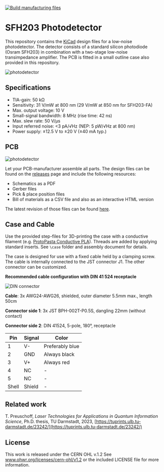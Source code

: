 [![Build manufacturing files](https://github.com/TU-Darmstadt-APQ/SFH203*photodetector/actions/workflows/ci.yml/badge.svg)](https://github.com/TU-Darmstadt-APQ/SFH203*photodetector/actions/workflows/ci.yml)

SFH203 Photodetector
===================
This repository contains the [KiCad](https://www.kicad.org/) design files for a low-noise photodetector. The detector consists of a standard silicon photodiode (Osram SFH203) in combination with a two-stage low-noise transimpedance amplifier. The PCB is fitted in a small outline case also provided in this repository.

![photodetector](img/photodetector_assembly.png)


Specifications
--------------------

- TIA-gain: 50 kΩ
- Sensitivity: 31 V/mW at 800 nm (29 V/mW at 850 nm for SFH203-FA)
- Max. output voltage: 10 V
- Small-signal bandwidth: 8 MHz (rise time: 42 ns)
- Max. slew rate: 50 V/µs
- Input referred noise: <3 pA/√Hz (NEP: 5 pW/√Hz at 800 nm)
- Power supply: ±12.5 V to ±20 V (±40 mA typ.)



PCB
--------------------

![photodetector](img/SFH203_photodetector.png)

Let your PCB-manufacturer assemble all parts. The design files can be found on the [releases](../../releases) page and include the following resources:

- Schematics as a PDF
- Gerber files
- Pick & place position files
- Bill of materials as a CSV file and also as an interactive HTML version

The latest revision of those files can be found [here](../../releases/latest).

Case and Cable
--------------------

Use the provided step-files for 3D-printing the case with a conductive filament (e.g. [ProtoPasta Conductive PLA](https://proto-pasta.com/collections/conductive)). Threads are added by applying standard inserts. See `\case` folder and assembly document for details.

The case is designed for use with a fixed cable held by a clamping screw. The cable is internally connected to the JST connector J1. The other connector can be customized.

**Recommended cable configuration with DIN 41 524 receptacle**

![DIN connector](img/DIN.png)

**Cable**: 3x AWG24-AWG26, shielded, outer diameter 5.5mm max., length 50cm

**Connector side 1**: 3x JST BPH-002T-P0.5S, dangling 22mm (without contact) 

**Connector side 2**: DIN 41524, 5-pole, 180°, receptacle

| Pin 		| Signal | Color 		|
| --- 		| --- 			|	---			|
|  1 	 	|	V-			|Preferably blue|
|  2  		|	GND			|Always black	|
|  3		|	V+			|Always red		|
|  4  		| NC 			|-				|
|  5  		| NC			|- 				|
|  Shell	| Shield		|- 				|


Related work
--------------------

T. Preuschoff, *Laser Technologies for Applications in Quantum Information Science*, Ph.D. thesis, TU Darmstadt, 2023, [https://tuprints.ulb.tu-darmstadt.de/23242/](https://tuprints.ulb.tu-darmstadt.de/23242/)



License
-------

This work is released under the CERN OHL v.1.2
See www.ohwr.org/licenses/cern-ohl/v1.2 or the included LICENSE file for more information.
